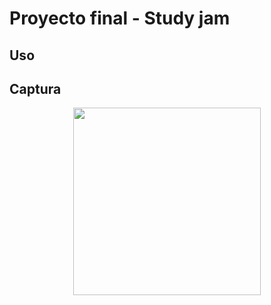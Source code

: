 # Proyecto final - Study jam


## Uso

## Captura

<div align="center">
    <center>
        <img src="/drawable/captura.png" width="300">
    </center>
</div>
<br><br>